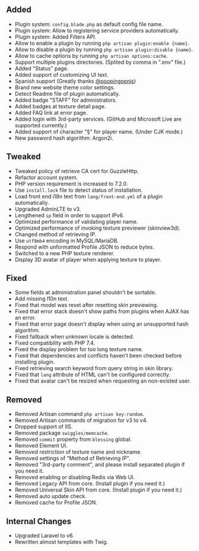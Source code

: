 ## Added

- Plugin system: `config.blade.php` as default config file name.
- Plugin system: Allow to registering service providers automatically.
- Plugin system: Added Filters API.
- Allow to enable a plugin by running `php artisan plugin:enable {name}`.
- Allow to disable a plugin by running `php artisan plugin:disable {name}`.
- Allow to cache options by running `php artisan options:cache`.
- Support multiple plugins directories. (Splited by comma in ".env" file.)
- Added "Status" page.
- Added support of customizing UI text.
- Spanish support (Greatly thanks [@poopingpenis](https://github.com/poopingpenis))
- Brand new website theme color settings.
- Detect Readme file of plugin automatically.
- Added badge "STAFF" for administrators.
- Added badges at texture detail page.
- Added FAQ link at error page.
- Added login with 3rd-party services. (GitHub and Microsoft Live are supported currently.)
- Added support of character "§" for player name. (Under CJK mode.)
- New password hash algorithm: Argon2i.

## Tweaked

- Tweaked policy of retrieve CA cert for GuzzleHttp.
- Refactor account system.
- PHP version requirement is increased to 7.2.0.
- Use `install.lock` file to detect status of installation.
- Load front end i18n text from `lang/front-end.yml` of a plugin automatically.
- Upgraded AdminLTE to v3.
- Lengthened `ip` field in order to support IPv6.
- Optimized performance of validating player name.
- Optimized performance of invoking texture previewer (skinview3d).
- Changed method of retrieving IP.
- Use `utf8mb4` encoding in MySQL/MariaDB.
- Respond with unformatted Profile JSON to reduce bytes.
- Switched to a new PHP texture renderer.
- Display 3D avatar of player when applying texture to player.

## Fixed

- Some fields at administration panel shouldn't be sortable.
- Add missing l10n text.
- Fixed that model was reset after resetting skin previewing.
- Fixed that error stack doesn't show paths from plugins when AJAX has an error.
- Fixed that error page doesn't display when using an unsupported hash algorithm.
- Fixed fallback when unknown locale is detected.
- Fixed compatibility with PHP 7.4.
- Fixed the display problem for too long texture name.
- Fixed that dependencies and conflicts haven't been checked before installing plugin.
- Fixed retrieving search keyword from query string in skin library.
- Fixed that `lang` attribute of HTML can't be configured correctly.
- Fixed that avatar can't be resized when requesting an non-existed user.

## Removed

- Removed Artisan command `php artisan key:random`.
- Removed Artisan commands of migration for v3 to v4.
- Dropped support of IIS.
- Removed package `swiggles/memcache`.
- Removed `commit` property from `blessing` global.
- Removed Element UI.
- Removed restriction of texture name and nickname.
- Removed settings of "Method of Retrieving IP".
- Removed "3rd-party comment", and please install separated plugin if you need it.
- Removed enabling or disabling Redis via Web UI.
- Removed Legacy API from core. (Install plugin if you need it.)
- Removed Universal Skin API from core. (Install plugin if you need it.)
- Removed auto update check.
- Removed cache for Profile JSON.

## Internal Changes

- Upgraded Laravel to v6.
- Rewritten almost templates with Twig.

